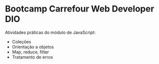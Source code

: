 # Bootcamp Carrefour Web Developer DIO
Atividades práticas do módulo de  JavaScript:

- Coleções
- Orientação a objetos
- Map, reduce, filter
- Tratamento de erros

